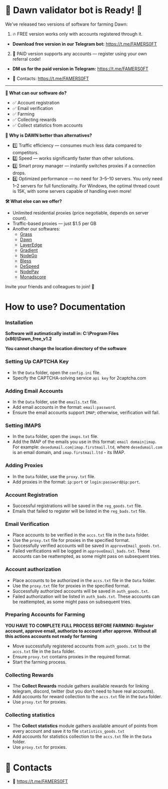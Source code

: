 # 🎉 Dawn validator bot is Ready! 🎉
We’ve released two versions of software for farming Dawn:

1) 🔥 FREE version works only with accounts registered through it.
  * **Download free version in our Telegram bot:** https://t.me/FAMERS0FT

2) 💎 PAID version supports any accounts — register using your own referral code!
  * **DM us for the paid version in Telegram:** https://t.me/FAMERS0FT

- 📩 Contacts: https://t.me/FAMERS0FT

- - -

**🚀 What can our software do?**

* ✅ Account registration
* ✅ Email verification
* ✅ Farming
* ✅ Collecting rewards
* ✅ Collect statistics from accounts

**💪 Why is DAWN better than alternatives?**

* 1️⃣ Traffic efficiency — consumes much less data compared to competitors.
* 2️⃣ Speed — works significantly faster than other solutions.
* 3️⃣ Smart proxy manager — instantly switches proxies if a connection drops.
* 4️⃣ Optimized performance — no need for 3–5–10 servers. You only need 1–2 servers for full functionality. For Windows, the optimal thread count is 15K, with some servers capable of handling even more!

**🛠 What else can we offer?**

* Unlimited residential proxies (price negotiable, depends on server count).
* Traffic-based proxies — just $1.5 per GB 
* Another our softwares:
   * [Grass](https://github.com/CryptoDepin/grass-bot)
   * [Dawn](https://github.com/CryptoDepin/dawn-validator-bot)
   * [LayerEdge](https://github.com/CryptoDepin/layeredge-bot)
   * [Gradient](https://github.com/CryptoDepin/gradient-network-bot)
   * [NodeGo](https://github.com/CryptoDepin/nodego-bot)
   * [Bless](https://github.com/CryptoDepin/bless-network-bot)
   * [DeSpeed](https://github.com/CryptoDepin/despeed-bot)
   * [NodePay](https://github.com/CryptoDepin/nodepay-bot)
   * [Monadscore](https://github.com/CryptoDepin/monadscore-bot)

Invite your friends and colleagues to join! 🚀

# How to use? Documentation
### Installation
**Software will autimatically install in: C:\Program Files (x86)\Dawn_free_v1.2**

**You cannot change the location directory of the software**

### Setting Up CAPTCHA Key
* In the `Data` folder, open the `config.ini` file.
* Specify the CAPTCHA-solving service `api key` for 2captcha.com

### Adding Email Accounts
* In the `Data` folder, use the `emails.txt` file.
* Add email accounts in the format: `email:password`.
* Ensure the email accounts support `IMAP`; otherwise, verification will fail.

### Setting IMAPS
* In the `Data` folder, open the `imaps.txt` file.
* Add the IMAP of the emails you use in this format: `email domain|imap`. For example: `desedumail.com|imap.firstmail.ltd`, where `desedumail.com` is an email domain, and `imap.firstmail.ltd` - its IMAP.

### Adding Proxies
* In the `Data` folder, use the `proxy.txt` file.
* Add proxies in the format: `ip:port` or `login:password@ip:port`.

### Account Registration
* Successful registrations will be saved in the `reg_goods.txt` file.
* Emails that failed to register will be listed in the `reg_bads.txt` file.

### Email Verification
* Place accounts to be verified in the `accs.txt` file in the `Data` folder.
* Use the `proxy.txt` file for proxies in the specified format.
* Successfully verified accounts will be saved in `approveEmail_goods.txt`.
* Failed verifications will be logged in `approveEmail_bads.txt`. These accounts can be reattempted, as some might pass on subsequent tries.

### Account authorization
* Place accounts to be authorized in the `accs.txt` file in the `Data` folder.
* Use the `proxy.txt` file for proxies in the specified format.
* Successfully authorized accounts will be saved in `auth_goods.txt`.
* Failed authorization will be listed in `auth_bads.txt`. These accounts can be reattempted, as some might pass on subsequent tries.

### Preparing Accounts for Farming
**YOU HAVE TO COMPLETE FULL PROCESS BEFORE FARMING: Register account, approve email, authorize to account after approve. Without all this actions accounts not ready for farming**
* Move successfully registered accounts from `auth_goods.txt` to the `accs.txt` file in the `Data` folder.
* Ensure `proxy.txt` contains proxies in the required format.
* Start the farming process.

### Collecting Rewards
* The **Collect Rewards** module gathers available rewards for linking telegram, discord, twitter (but you don't need to have real accounts).
* Add accounts for reward collection to the `accs.txt` file in the `Data` folder.
* Use `proxy.txt` for proxies.

### Collecting statistics
* The **Collect statistics** module gathers available amount of points from every account and save it to file `statistics_goods.txt`
* Add accounts for statistics collection to the `accs.txt` file in the `Data` folder.
* Use `proxy.txt` for proxies.

# 🔗 Contacts
* 📩 https://t.me/FAMERS0FT 
